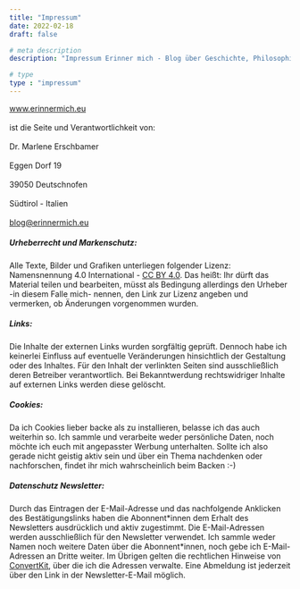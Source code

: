 ```yaml
---
title: "Impressum"
date: 2022-02-18
draft: false

# meta description
description: "Impressum Erinner mich - Blog über Geschichte, Philosophie und welche Rollen Frauen dabei eingenommen haben bzw. nehmen"

# type
type : "impressum"
---
```


www.erinnermich.eu <br>  
ist die Seite und Verantwortlichkeit von: <br>  
Dr. Marlene Erschbamer <br>  
Eggen Dorf 19 <br>  
39050 Deutschnofen <br>  
Südtirol - Italien <br>  
blog@erinnermich.eu 

##### Urheberrecht und Markenschutz:
Alle Texte, Bilder und Grafiken unterliegen folgender Lizenz:
Namensnennung 4.0 International - [CC BY 4.0](https://creativecommons.org/licenses/by/4.0/deed.de). Das heißt: Ihr dürft das Material teilen und bearbeiten, müsst als Bedingung allerdings den Urheber -in diesem Falle mich- nennen, den Link zur Lizenz angeben und vermerken, ob Änderungen vorgenommen wurden.


##### Links:
Die Inhalte der externen Links wurden sorgfältig geprüft. Dennoch habe ich keinerlei Einfluss auf eventuelle Veränderungen hinsichtlich der Gestaltung oder des Inhaltes. Für den Inhalt der verlinkten Seiten sind ausschließlich deren Betreiber verantwortlich. Bei Bekanntwerdung rechtswidriger Inhalte auf externen Links werden diese gelöscht.


##### Cookies:
Da ich Cookies lieber backe als zu installieren, belasse ich das auch weiterhin so. Ich sammle und verarbeite weder persönliche Daten, noch möchte ich euch mit angepasster Werbung unterhalten. Sollte ich also gerade nicht geistig aktiv sein und über ein Thema nachdenken oder nachforschen, findet ihr mich wahrscheinlich beim Backen :-) 


##### Datenschutz Newsletter:

Durch das Eintragen der E-Mail-Adresse und das nachfolgende Anklicken des Bestätigungslinks haben die Abonnent\*innen dem Erhalt des Newsletters ausdrücklich und aktiv zugestimmt. Die E-Mail-Adressen werden ausschließlich für den Newsletter verwendet. Ich sammle weder Namen noch weitere Daten über die Abonnent\*innen, noch gebe ich E-Mail-Adressen an Dritte weiter.  Im Übrigen gelten die rechtlichen Hinweise von [ConvertKit](https://convertkit.com/privacy), über die ich die Adressen verwalte. Eine Abmeldung ist jederzeit über den Link in der Newsletter-E-Mail möglich.
